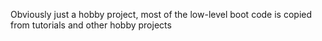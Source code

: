 Obviously just a hobby project, most of the low-level boot code is copied from tutorials and other hobby projects
